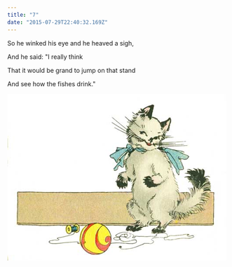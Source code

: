 ```yaml
---
title: "7"
date: "2015-07-29T22:40:32.169Z"
---
```

So he winked his eye and he heaved a sigh,

And he said: "I really think

That it would be grand to jump on that stand

And see how the fishes drink."

![Punky Dunk, gold fish, bird ](./7.jpg)
